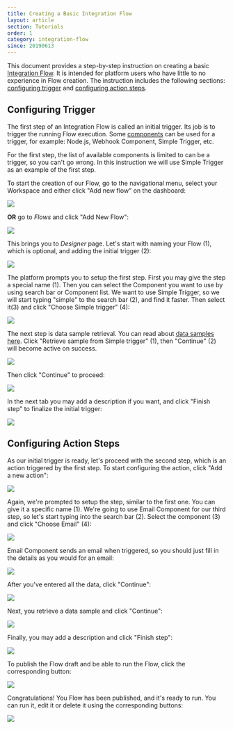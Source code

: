 ```yaml
---
title: Creating a Basic Integration Flow
layout: article
section: Tutorials
order: 1
category: integration-flow
since: 20190613
---
```


This document provides a step-by-step instruction on creating a basic [Integration Flow](integration-flow). It is intended for platform users who have little to no experience in Flow creation. The instruction includes the following sections: [configuring trigger](#configuring-trigger) and [configuring action steps](#configuring-action-steps).

## Configuring Trigger

The first step of an Integration Flow is called an initial trigger. Its job is to trigger the running Flow execution. Some [components](/integration-component) can be used for a trigger, for example: Node.js, Webhook Component, Simple Trigger, etc.

For the first step, the list of available components is limited to can be a trigger, so you can't go wrong. In this instruction we will use Simple Trigger as an example of the first step.  

To start the creation of our Flow, go to the navigational menu, select your Workspace and either click "Add new flow" on the dashboard:

![](/assets/img/getting-started/creating-basic-flow/Screenshot_0.png)

**OR** go to *Flows* and click "Add New Flow":

![](/assets/img/getting-started/creating-basic-flow/Screenshot_1.png)

This brings you to *Designer* page. Let's start with naming your Flow (1), which is optional, and adding the initial trigger (2):

![](/assets/img/getting-started/creating-basic-flow/Screenshot_4.png)

The platform prompts you to setup the first step. First you may give the step a special name (1). Then you can select the Component you want to use by using search bar or Component list. We want to use Simple Trigger, so we will start typing "simple" to the search bar (2), and find it faster. Then select it(3) and click "Choose Simple trigger" (4):

![](/assets/img/getting-started/creating-basic-flow/Screenshot_2.png)

The next step is data sample retrieval. You can read about [data samples here](/data-sample-overview). Click "Retrieve sample from Simple trigger" (1), then "Continue" (2) will become active on success.

![](/assets/img/getting-started/creating-basic-flow/Screenshot_7.png)

Then click "Continue" to proceed:

![](/assets/img/getting-started/creating-basic-flow/Screenshot_8.png)

In the next tab you may add a description if you want, and click "Finish step" to finalize the initial trigger:

![](/assets/img/getting-started/creating-basic-flow/Screenshot_9.png)


## Configuring Action Steps

As our initial trigger is ready, let's proceed with the second step, which is an action triggered by the first step. To start configuring the action, click "Add a new action":

![](/assets/img/getting-started/creating-basic-flow/Screenshot_10.png)

Again, we're prompted to setup the step, similar to the first one. You can give it a specific name (1). We're going to use Email Component for our third step, so let's start typing into the search bar (2). Select the component (3) and click "Choose Email" (4):

![](/assets/img/getting-started/creating-basic-flow/Screenshot_3.png)

Email Component sends an email when triggered, so you should just fill in the details as you would for an email:

![](/assets/img/getting-started/creating-basic-flow/Screenshot_5.png)

After you've entered all the data, click "Continue":

![](/assets/img/getting-started/creating-basic-flow/Screenshot_6.png)

Next, you retrieve a data sample and click "Continue":

![](/assets/img/getting-started/creating-basic-flow/Screenshot_20.png)

Finally, you may add a description and click "Finish step":

![](/assets/img/getting-started/creating-basic-flow/Screenshot_21.png)

To publish the Flow draft and be able to run the Flow, click the corresponding button:

![](/assets/img/getting-started/creating-basic-flow/Screenshot_11.png)

Congratulations! You Flow has been published, and it's ready to run. You can run it, edit it or delete it using the corresponding buttons:

![](/assets/img/getting-started/creating-basic-flow/Screenshot_23.png)
